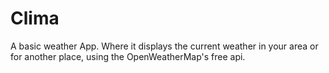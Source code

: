 # Clima
A basic weather App. Where it displays the current weather in your area or for another place, using the OpenWeatherMap's free api.
